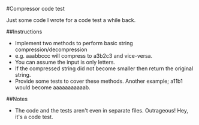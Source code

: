 #Compressor code test

Just some code I wrote for a code test a while back. 

##Instructions

- Implement two methods to perform basic string compression/decompression
- e.g. aaabbccc will compress to a3b2c3 and vice-versa. 
- You can assume the input is only letters. 
- If the compressed string did not become smaller then return the original string.  
- Provide some tests to cover these methods. Another example; a11b1 would become aaaaaaaaaaab.

##Notes

- The code and the tests aren't even in separate files. Outrageous! Hey, it's a code test. 
